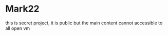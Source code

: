 # Mark22
this is secret project, it is public but the main content cannot accessible to all
open vm
